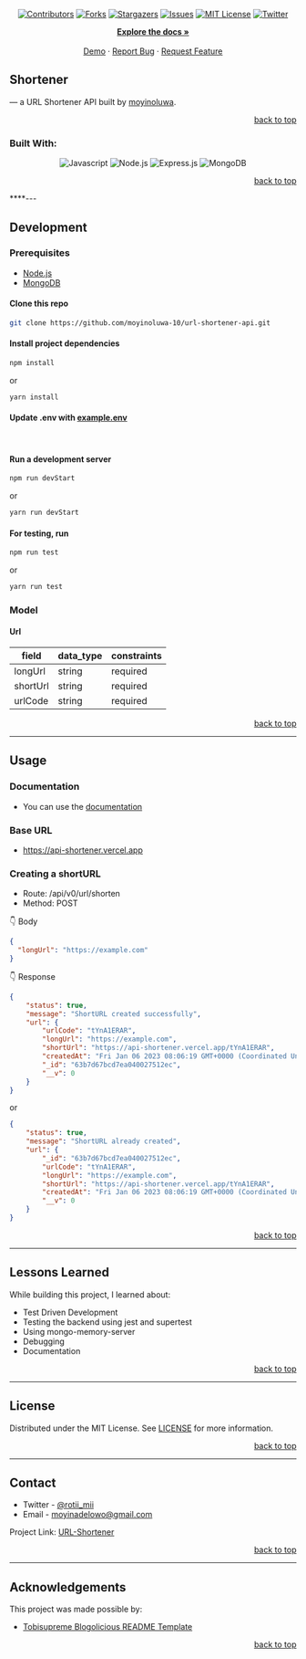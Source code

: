 <!-- Back to Top Navigation Anchor -->

<a name="readme-top"></a>

<!-- Project Shields -->
<div align="center">
  
  [![Contributors][contributors-shield]][contributors-url]
  [![Forks][forks-shield]][forks-url]
  [![Stargazers][stars-shield]][stars-url]
  [![Issues][issues-shield]][issues-url]
  [![MIT License][license-shield]][license-url]
  [![Twitter][twitter-shield]][twitter-url]
</div>

<div>
  <p align="center">
    <a href="https://github.com/moyinoluwa-10/url-shortener-api#readme"><strong>Explore the docs »</strong></a>
    <br />
    <br />
    <a href="https://api-shortener.vercel.app/">Demo</a>
    ·
    <a href="https://github.com/moyinoluwa-10/url-shortener-api/issues">Report Bug</a>
    ·
    <a href="https://github.com/moyinoluwa-10/url-shortener-api/issues">Request Feature</a>
  </p>
</div>

<!-- About the API -->

## Shortener

&mdash; a URL Shortener API built by <a href="https://www.github.com/moyinoluwa-10">moyinoluwa</a>.

<p align="right"><a href="#readme-top">back to top</a></p>

### Built With:

<div align="center">

![Javascript][javascript]
![Node.js][node]
![Express.js][express]
![MongoDB][mongodb]

</div>

<p align="right"><a href="#readme-top">back to top</a></p>

****---

## Development

### Prerequisites

- [Node.js](https://nodejs.org/en/download/)
- [MongoDB](https://www.mongodb.com/docs/manual/installation/)

#### Clone this repo

```sh
git clone https://github.com/moyinoluwa-10/url-shortener-api.git
```

#### Install project dependencies

```sh
npm install
```

or

```sh
yarn install
```

#### Update .env with [example.env](https://github.com/moyinoluwa-10/url-shortener-api/blob/main/example.env)
<br />

#### Run a development server

```sh
npm run devStart
```

or

```sh
yarn run devStart
```

#### For testing, run

```sh
npm run test
```

or

```sh
yarn run test
```

### Model

#### Url

| field     | data_type     | constraints      |
| --------- | ------------- | ---------------- |
| longUrl | string        | required  |
| shortUrl | string        | required         |
| urlCode  | string        | required         |


<p align="right"><a href="#readme-top">back to top</a></p>

---

## Usage

### Documentation

- You can use the [documentation](https://documenter.getpostman.com/view/23165359/2s8Z73yWgj)

### Base URL

- https://api-shortener.vercel.app

### Creating a shortURL

- Route: /api/v0/url/shorten
- Method: POST

:point_down: Body

```json
{
  "longUrl": "https://example.com"
}
```

:point_down: Response

```json
{
    "status": true,
    "message": "ShortURL created successfully",
    "url": {
        "urlCode": "tYnA1ERAR",
        "longUrl": "https://example.com",
        "shortUrl": "https://api-shortener.vercel.app/tYnA1ERAR",
        "createdAt": "Fri Jan 06 2023 08:06:19 GMT+0000 (Coordinated Universal Time)",
        "_id": "63b7d67bcd7ea040027512ec",
        "__v": 0
    }
}
```

or

```json
{
    "status": true,
    "message": "ShortURL already created",
    "url": {
        "_id": "63b7d67bcd7ea040027512ec",
        "urlCode": "tYnA1ERAR",
        "longUrl": "https://example.com",
        "shortUrl": "https://api-shortener.vercel.app/tYnA1ERAR",
        "createdAt": "Fri Jan 06 2023 08:06:19 GMT+0000 (Coordinated Universal Time)",
        "__v": 0
    }
}
```

<p align="right"><a href="#readme-top">back to top</a></p>

---

## Lessons Learned

While building this project, I learned about:

- Test Driven Development
- Testing the backend using jest and supertest
- Using mongo-memory-server
- Debugging
- Documentation

<p align="right"><a href="#readme-top">back to top</a></p>

---

<!-- License -->

## License

Distributed under the MIT License. See <a href="https://github.com/moyinoluwa-10/url-shortener-api/blob/main/LICENSE.md">LICENSE</a> for more information.

<p align="right"><a href="#readme-top">back to top</a></p>

---

<!-- Contact -->

## Contact

- Twitter - [@rotii_mii](https://twitter.com/rotii_mii)
- Email - [moyinadelowo@gmail.com](mailto:moyinadelowo@gmail.com)

Project Link: [URL-Shortener](https://github.com/moyinoluwa-10/url-shortener-api)

<p align="right"><a href="#readme-top">back to top</a></p>

---

<!-- Acknowledgements -->

## Acknowledgements

This project was made possible by:

- [Tobisupreme Blogolicious README Template](https://github.com/tobisupreme/blogolicious#readme)


<p align="right"><a href="#readme-top">back to top</a></p>

<!-- Markdown Links & Images -->

[contributors-shield]: https://img.shields.io/github/contributors/moyinoluwa-10/url-shortener-api.svg?style=for-the-badge
[contributors-url]: https://github.com/moyinoluwa-10/url-shortener-api/graphs/contributors
[forks-shield]: https://img.shields.io/github/forks/moyinoluwa-10/url-shortener-api.svg?style=for-the-badge
[forks-url]: https://github.com/moyinoluwa-10/url-shortener-api/network/members
[stars-shield]: https://img.shields.io/github/stars/moyinoluwa-10/url-shortener-api.svg?style=for-the-badge
[stars-url]: https://github.com/moyinoluwa-10/url-shortener-api/stargazers
[issues-shield]: https://img.shields.io/github/issues/moyinoluwa-10/url-shortener-api.svg?style=for-the-badge
[issues-url]: https://github.com/moyinoluwa-10/url-shortener-api/issues
[license-shield]: https://img.shields.io/github/license/moyinoluwa-10/url-shortener-api.svg?style=for-the-badge
[license-url]: https://github.com/moyinoluwa-10/url-shortener-api/blob/main/LICENSE.md
[twitter-shield]: https://img.shields.io/badge/-@rotii_mii-1ca0f1?style=for-the-badge&logo=twitter&logoColor=white&link=https://twitter.com/rotii_mii
[twitter-url]: https://twitter.com/rotii_mii
[javascript]: https://img.shields.io/badge/javascript-%23323330.svg?style=for-the-badge&logo=javascript&logoColor=%23F7DF1C
[node]: https://img.shields.io/badge/node.js-6DA55F?style=for-the-badge&logo=node.js&logoColor=white
[express]: https://img.shields.io/badge/express.js-%23404d59.svg?style=for-the-badge&logo=express&logoColor=%2361DAFB
[mongodb]: https://img.shields.io/badge/MongoDB-%234ea94b.svg?style=for-the-badge&logo=mongodb&logoColor=white
